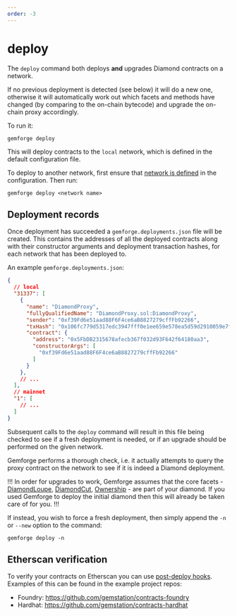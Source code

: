 ```yaml
---
order: -3
---
```


# deploy

The `deploy` command both deploys **and** upgrades Diamond contracts on a network.

If no previous deployment is detected (see below) it will do a new one, otherwise it will automatically work out which facets and methods have changed (by comparing to the on-chain bytecode) and upgrade the on-chain proxy accordingly.

To run it:

```shell
gemforge deploy
```

This will deploy contracts to the `local` network, which is defined in the default configuration file. 

To deploy to another network, first ensure that [network is defined](../configuration/networks.md) in the configuration. Then run:

```
gemforge deploy <network name>
```

## Deployment records

Once deployment has succeeded a `gemforge.deployments.json` file will be created. This contains the addresses of all the deployed contracts along with their constructor arguments and deployment transaction hashes, for each network that has been deployed to. 

An example `gemforge.deployments.json`:

```json
{
  // local
  "31337": [
    {
      "name": "DiamondProxy",
      "fullyQualifiedName": "DiamondProxy.sol:DiamondProxy",
      "sender": "0xf39Fd6e51aad88F6F4ce6aB8827279cffFb92266",
      "txHash": "0x106fc779d5317edc3947fff0e1ee659e578ea5d59d2910059e7f14b658c4c460",
      "contract": {
        "address": "0x5FbDB2315678afecb367f032d93F642f64180aa3",
        "constructorArgs": [
          "0xf39Fd6e51aad88F6F4ce6aB8827279cffFb92266"
        ]
      }
    },
    // ...
  ],
  // mainnet
  "1": [
    // ...
  ]
}
```

Subsequent calls to the `deploy` command will result in this file being checked to see if a fresh deployment is needed, or if an upgrade should be performed on the given network.

Gemforge performs a thorough check, i.e. it actually attempts to query the proxy contract on the network to see if it is indeed a Diamond deployment.

!!!
In order for upgrades to work, Gemforge assumes that the core facets - [DiamondLoupe](https://github.com/mudgen/diamond-2-hardhat/blob/main/contracts/facets/DiamondLoupeFacet.sol), [DiamondCut](https://github.com/mudgen/diamond-2-hardhat/blob/main/contracts/facets/DiamondCutFacet.sol), [Ownership](https://github.com/mudgen/diamond-2-hardhat/blob/main/contracts/facets/OwnershipFacet.sol) - are part of your diamond. If you used Gemforge to deploy the initial diamond then this will already be taken care of for you.
!!!

If instead, you wish to force a fresh deployment, then simply append the `-n` or `--new` option to the command:

```shell
gemforge deploy -n
```

## Etherscan verification

To verify your contracts on Etherscan you can use [post-deploy hooks](../configuration/hooks.md). Examples of this can be found in the 
example project repos:

* Foundry: https://github.com/gemstation/contracts-foundry
* Hardhat: https://github.com/gemstation/contracts-hardhat
